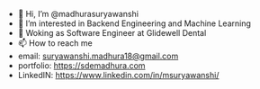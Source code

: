 - 👋 Hi, I’m @madhurasuryawanshi
- 👀 I’m interested in Backend Engineering and Machine Learning
- 💞️ Woking as Software Engineer at Glidewell Dental
- 📫 How to reach me 
- email: suryawanshi.madhura18@gmail.com
- portfolio: https://sdemadhura.com
- LinkedIN: https://www.linkedin.com/in/msuryawanshi/

<!---
madhurasuryawanshi/madhurasuryawanshi is a ✨ special ✨ repository because its `README.md` (this file) appears on your GitHub profile.
You can click the Preview link to take a look at your changes.
--->
